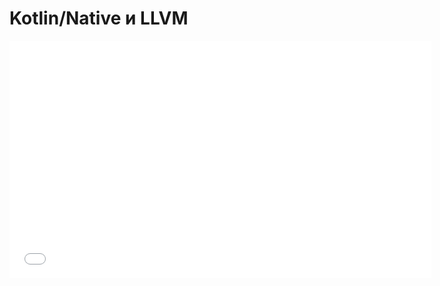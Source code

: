 # Kotlin/Native и LLVM

<iframe src="//www.youtube.com/embed/D4ViSA9KVEw" frameborder="0" allowfullscreen width="675" height="380"></iframe>
<br/>
<br/>
